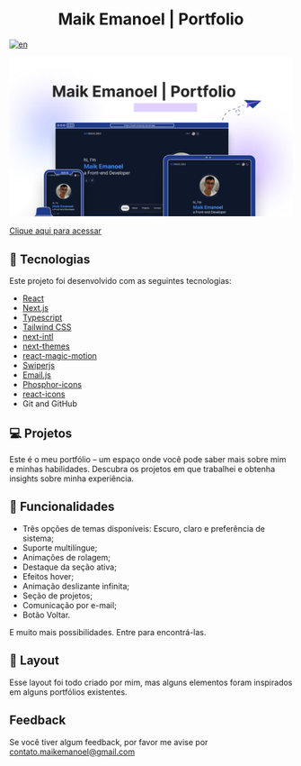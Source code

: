 <h1 align="center"> Maik Emanoel | Portfolio </h1>

[![en](https://img.shields.io/badge/lang-en-red.svg)](https://github.com/maik-emanoel/maik-portfolio/blob/master/README.md)

![preview](./.github/preview.png)

[Clique aqui para acessar](https://maik-emanoel.vercel.app/)

## 🚀 Tecnologias

Este projeto foi desenvolvido com as seguintes tecnologias:

- [React](https://react.dev/)
- [Next.js](https://nextjs.org/)
- [Typescript](https://www.typescriptlang.org/)
- [Tailwind CSS](https://tailwindcss.com/)
- [next-intl](https://next-intl-docs.vercel.app/)
- [next-themes](https://github.com/pacocoursey/next-themes)
- [react-magic-motion](https://www.react-magic-motion.com/)
- [Swiperjs](https://swiperjs.com/)
- [Email.js](https://www.emailjs.com/)
- [Phosphor-icons](https://phosphoricons.com/)
- [react-icons](https://react-icons.github.io/react-icons/)
- Git and GitHub

## 💻 Projetos

Este é o meu portfólio – um espaço onde você pode saber mais sobre mim e minhas habilidades. Descubra os projetos em que trabalhei e obtenha insights sobre minha experiência. <br>

## 🔧 Funcionalidades

- Três opções de temas disponíveis: Escuro, claro e preferência de sistema;
- Suporte multilíngue;
- Animações de rolagem;
- Destaque da seção ativa;
- Efeitos hover;
- Animação deslizante infinita;
- Seção de projetos;
- Comunicação por e-mail;
- Botão Voltar.

E muito mais possibilidades. Entre para encontrá-las.

## 🔖 Layout

Esse layout foi todo criado por mim, mas alguns elementos foram inspirados em alguns portfólios existentes.

## Feedback

Se você tiver algum feedback, por favor me avise por contato.maikemanoel@gmail.com
